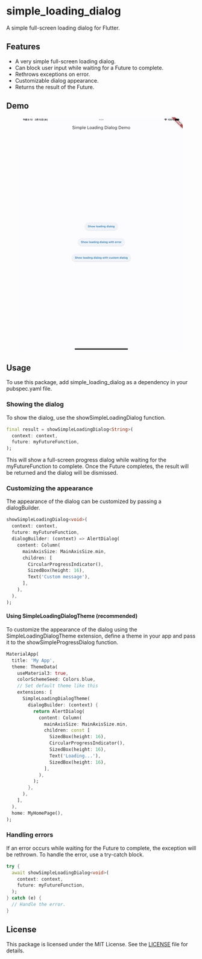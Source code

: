 # simple_loading_dialog
A simple full-screen loading dialog for Flutter.

## Features
- A very simple full-screen loading dialog.
- Can block user input while waiting for a Future to complete.
- Rethrows exceptions on error.
- Customizable dialog appearance.
- Returns the result of the Future.

## Demo
<p align="center">
  <img src="https://github.com/K9i-0/simple_loading_dialog/blob/main/gifs/demo.gif" alt="simple_loading_dialog" />
</p>


## Usage
To use this package, add simple_loading_dialog as a dependency in your pubspec.yaml file.

### Showing the dialog
To show the dialog, use the showSimpleLoadingDialog function.

```dart
final result = showSimpleLoadingDialog<String>(
  context: context,
  future: myFutureFunction,
);
```
This will show a full-screen progress dialog while waiting for the myFutureFunction to complete. Once the Future completes, the result will be returned and the dialog will be dismissed.

### Customizing the appearance
The appearance of the dialog can be customized by passing a dialogBuilder.

```dart
showSimpleLoadingDialog<void>(
  context: context,
  future: myFutureFunction,
  dialogBuilder: (context) => AlertDialog(
    content: Column(
      mainAxisSize: MainAxisSize.min,
      children: [
        CircularProgressIndicator(),
        SizedBox(height: 16),
        Text('Custom message'),
      ],
    ),
  ),
);
```
#### Using SimpleLoadingDialogTheme (recommended)
To customize the appearance of the dialog using the SimpleLoadingDialogTheme extension, define a theme in your app and pass it to the showSimpleProgressDialog function.
```dart
MaterialApp(
  title: 'My App',
  theme: ThemeData(
    useMaterial3: true,
    colorSchemeSeed: Colors.blue,
    // Set default theme like this
    extensions: [
      SimpleLoadingDialogTheme(
        dialogBuilder: (context) {
          return AlertDialog(
            content: Column(
              mainAxisSize: MainAxisSize.min,
              children: const [
                SizedBox(height: 16),
                CircularProgressIndicator(),
                SizedBox(height: 16),
                Text('Loading...'),
                SizedBox(height: 16),
              ],
            ),
          );
        },
      ),
    ],
  ),
  home: MyHomePage(),
);
```

### Handling errors
If an error occurs while waiting for the Future to complete, the exception will be rethrown. To handle the error, use a try-catch block.

```dart
try {
  await showSimpleLoadingDialog<void>(
    context: context,
    future: myFutureFunction,
  );
} catch (e) {
  // Handle the error.
}
```

## License
This package is licensed under the MIT License. See the [LICENSE](https://github.com/K9i-0/simple_loading_dialog/blob/main/LICENSE) file for details.
